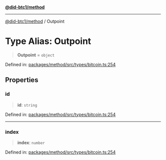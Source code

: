 [**@did-btc1/method**](../README.md)

***

[@did-btc1/method](../globals.md) / Outpoint

# Type Alias: Outpoint

> **Outpoint** = `object`

Defined in: [packages/method/src/types/bitcoin.ts:254](https://github.com/dcdpr/did-btc1-js/blob/4ab6f9915d95beed9bc633644c9db1539395f512/packages/method/src/types/bitcoin.ts#L254)

## Properties

### id

> **id**: `string`

Defined in: [packages/method/src/types/bitcoin.ts:254](https://github.com/dcdpr/did-btc1-js/blob/4ab6f9915d95beed9bc633644c9db1539395f512/packages/method/src/types/bitcoin.ts#L254)

***

### index

> **index**: `number`

Defined in: [packages/method/src/types/bitcoin.ts:254](https://github.com/dcdpr/did-btc1-js/blob/4ab6f9915d95beed9bc633644c9db1539395f512/packages/method/src/types/bitcoin.ts#L254)
